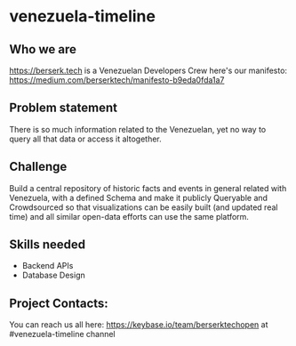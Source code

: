 # venezuela-timeline

## Who we are

https://berserk.tech is a Venezuelan Developers Crew here's our manifesto: https://medium.com/berserktech/manifesto-b9eda0fda1a7

## Problem statement

There is so much information related to the Venezuelan, yet no way to query all that data or access it altogether.

## Challenge

Build a central repository of historic facts and events in general related with Venezuela, with a defined Schema and make it publicly Queryable and Crowdsourced so that visualizations can be easily built (and updated real time) and all similar open-data efforts can use the same platform. 

## Skills needed

- Backend APIs
- Database Design

## Project Contacts:

You can reach us all here: https://keybase.io/team/berserktechopen at #venezuela-timeline channel
